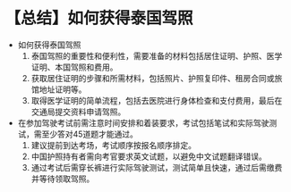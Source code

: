 # 【总结】如何获得泰国驾照

-   如何获得泰国驾照
    1.  泰国驾照的重要性和便利性，需要准备的材料包括居住证明、护照、医学证明、本国驾照和费用。
    2.  获取居住证明的步骤和所需材料，包括照片、护照复印件、租房合同或旅馆地址证明等。
    3.  取得医学证明的简单流程，包括去医院进行身体检查和支付费用，最后在交通局提交资料申请驾照。
-   在参加驾驶考试前需注意时间安排和着装要求，考试包括笔试和实际驾驶测试，需至少答对45道题才能通过。
    1.  建议提前到达考场，考试顺序按报名顺序排定。
    2.  中国护照持有者需向考官要求英文试题，以避免中文试题翻译错误。
    3.  通过考试后需穿长裤进行实际驾驶测试，测试简单且快速，通过后需缴费并等待领取驾照。
